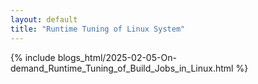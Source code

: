 ```yaml
---
layout: default
title: "Runtime Tuning of Linux System"
---
```


{% include blogs_html/2025-02-05-On-demand_Runtime_Tuning_of_Build_Jobs_in_Linux.html %}
